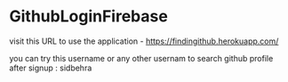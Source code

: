 # GithubLoginFirebase

visit this URL to use the application - https://findingithub.herokuapp.com/

you can try this username or any other usernam to search github profile after signup : sidbehra



